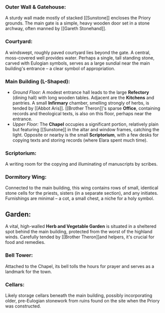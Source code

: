 ### **Outer Wall & Gatehouse:**  
A sturdy wall made mostly of stacked [[Sunstone]] encloses the Priory grounds. The main gate is a simple, heavy wooden door set in a stone archway, often manned by [[Gareth Stonehand]].
 
### **Courtyard:** 
  A windswept, roughly paved courtyard lies beyond the gate. A central, moss-covered well provides water. Perhaps a single, tall standing stone, carved with Eulogian symbols, serves as a large sundial near the main building's entrance – a clear symbol of appropriation.
  
### **Main Building (L-Shaped):**
 - _Ground Floor:_ A modest entrance hall leads to the large **Refectory** (dining hall) with long wooden tables. Adjacent are the **Kitchens** and pantries. A small **Infirmary** chamber, smelling strongly of herbs, is tended by [[Abbot Aris]]. [[Brother Theron]]'s sparse **Office**, containing records and theological texts, is also on this floor, perhaps near the entrance.
- _Upper Floor:_ The **Chapel** occupies a significant portion, relatively plain but featuring [[Sunstone]] in the altar and window frames, catching the light. Opposite or nearby is the small **Scriptorium**, with a few desks for copying texts and storing records (where Elara spent much time).
### **Scriptorium**:
A writing room  for the copying and illuminating of manuscripts by scribes.
### **Dormitory Wing:** 
Connected to the main building, this wing contains rows of small, identical stone cells for the priests, sisters (in a separate section), and any initiates. Furnishings are minimal – a cot, a small chest, a niche for a holy symbol.
## **Garden:** 
A vital, high-walled **Herb and Vegetable Garden** is situated in a sheltered spot behind the main building, protected from the worst of the highland winds. Carefully tended by [[Brother Theron]]and helpers, it's crucial for food and remedies.
### **Bell Tower:** 
Attached to the Chapel, its bell tolls the hours for prayer and serves as a landmark for the town.
### **Cellars:**
Likely storage cellars beneath the main building, possibly incorporating older, pre-Eulogian stonework from ruins found on the site when the Priory was constructed.